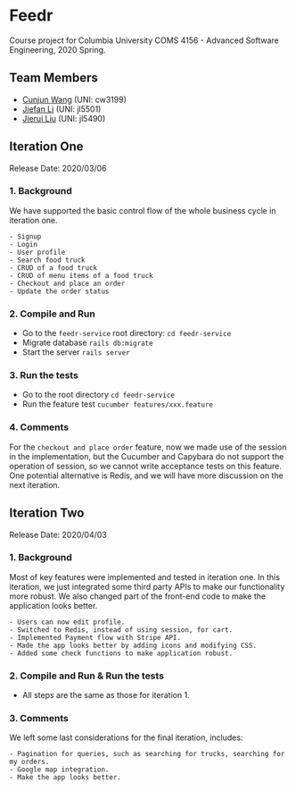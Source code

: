 # Feedr
Course project for Columbia University COMS 4156 - Advanced Software Engineering, 2020 Spring.

## Team Members
- [Cunjun Wang](https://github.com/CunjunWang) (UNI: cw3199)
- [Jiefan Li](https://github.com/Jason003) (UNI: jl5501)
- [Jierui Liu](https://github.com/Willincia1124) (UNI: jl5490)

## Iteration One
Release Date: 2020/03/06
### 1. Background
We have supported the basic control flow of the whole business cycle in iteration one.

    - Signup
    - Login
    - User profile
    - Search food truck
    - CRUD of a food truck
    - CRUD of menu items of a food truck
    - Checkout and place an order
    - Update the order status

### 2. Compile and Run
- Go to the `feedr-service` root directory: `cd feedr-service`
- Migrate database `rails db:migrate`
- Start the server `rails server`

### 3. Run the tests
- Go to the root directory `cd feedr-service`
- Run the feature test `cucumber features/xxx.feature` 

### 4. Comments
For the `checkout and place order` feature, now we made use of the session in the implementation,
 but the Cucumber and Capybara do not support the operation of session, so we cannot write acceptance
 tests on this feature. One potential alternative is Redis, and we will have more discussion on the 
 next iteration.

## Iteration Two
Release Date: 2020/04/03
### 1. Background
Most of key features were implemented and tested in iteration one. In this iteration, we just integrated some third party APIs
 to make our functionality more robust. We also changed part of the front-end code to make the application looks better. 

    - Users can now edit profile.
    - Switched to Redis, instead of using session, for cart.
    - Implemented Payment flow with Stripe API.
    - Made the app looks better by adding icons and modifying CSS.
    - Added some check functions to make application robust.

### 2. Compile and Run & Run the tests
- All steps are the same as those for iteration 1.

### 3. Comments
We left some last considerations for the final iteration, includes:

    - Pagination for queries, such as searching for trucks, searching for my orders.
    - Google map integration.
    - Make the app looks better.